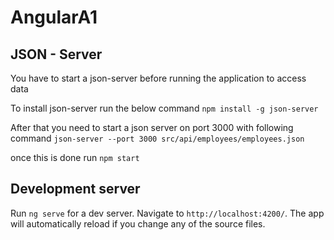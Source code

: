 # AngularA1

## JSON - Server

You have to start a json-server before running the application to access data

To install json-server run the below command
 `npm install -g json-server`

 After that you need to start a json server on port 3000 with following command
`json-server --port 3000 src/api/employees/employees.json` 

once this is done run `npm start`

## Development server

Run `ng serve` for a dev server. Navigate to `http://localhost:4200/`. The app will automatically reload if you change any of the source files.